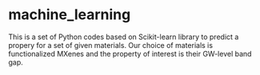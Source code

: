 # machine_learning

This is a set of Python codes based on Scikit-learn library to predict a propery for a set of given materials. Our choice of materials is functionalized MXenes and the property of interest is their GW-level band gap.
